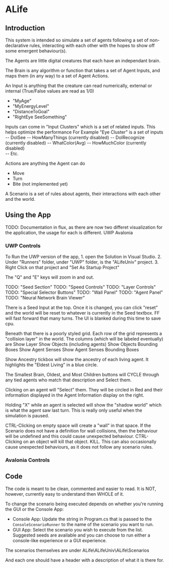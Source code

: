 # ALife

## Introduction

This system is intended so simulate a set of agents following a set of non-declarative rules, interacting with each other with the hopes to show off some emergent behaviour(s).

The Agents are little digital creatures that each have an independant brain.

The Brain is any algorithm or function that takes a set of Agent Inputs, and maps them (in any way) to a set of Agent Actions.

An Input is anything that the creature can read numerically, external or internal (True/False values are read as 1/0)
- "MyAge"
- "MyEnergyLevel"
- "DistanceToGoal"
- "RightEye SeeSomething"

Inputs can come in "Input Clusters" which is a set of related inputs. This helps optimize the performance
For Example "Eye Cluster" is a set of inputs 
-- DoISee
-- HowManyThings (currently disabled)
-- DoIRecognize (currently disabled)
-- WhatColor(Avg) 
-- HowMuchColor (currently disabled)    
-- Etc.

Actions are anything the Agent can do
- Move
- Turn
- Bite (not implemented yet)

A Scenario is a set of rules about agents, their interactions with each other and the world.

## Using the App
TODO: Documentation in flux, as there are now two differet visualization for the application, the usage for each is different.
UWP
Avalonia

### UWP Controls

To Run the UWP version of the app, 
    1. open the Solution in Visual Studio.
    2. Under "Runners" folder, under "UWP" folder, is the "ALifeUniv" project.
    3. Right Click on that project and "Set As Startup Project"

The "Q" and "E" keys will zoom in and out.

TODO: "Seed Section"
TODO: "Speed Controls"
TODO: "Layer Controls"
TODO: "Special Selector Buttons"
TODO: "Wall Panel"
TODO: "Agent Panel"
TODO: "Neural Network Brain Viewer"

There is a Seed Input at the top. Once it is changed, you can click "reset" and the world will be reset to whatever is currently in the Seed textbox.
FF will fast forward that many turns. The UI is blanked during this time to save cpu.

Beneath that there is a poorly styled grid. 
Each row of the grid represents a "collision layer" in the world.
The columns (which will be labeled eventually) are
    Show Layer
    Show Objects (including agents)
    Show Objects Bounding Boxes
    Show Agent Senses
    Show Agent Senses Bounding Boxes

Show Ancestry tickbox will show the ancestry of each living agent. It highlights the "Eldest Living" in a blue circle.

The Smallest Brain, Oldest, and Most Children buttons will CYCLE through any tied agents who match that description and Select them.

Clicking on an agent will "Select" them. They will be circled in Red and their information displayed in the Agent Information display on the right.

Holding "X" while an agent is selected will show the "shadow world" which is what the agent saw last turn. This is really only useful when the simulation is paused.

CTRL-Clicking on empty space will create a "wall" in that space. If the Scenario does not have a definition for wall collisions, then the behaviour will be undefined and this could cause unexpected behaviour. 
CTRL-Clicking on an object will kill that object. KILL. This can also occasionally cause unexpected behaviours, as it does not follow any scenario rules.

### Avalonia Controls

## Code

The code is meant to be clean, commented and easier to read. 
It is NOT, however, currently easy to understand then WHOLE of it. 

To change the scenario being executed depends on whether you're running the GUI or the Console App:

- Console App: Update the string in Program.cs that is passed to the `ConsoleScenarioRunner` to the name of the scenario you want to run.
- GUI App: Select the scenario you wish to execute from the list. Suggested seeds are available and you can choose to run either a console-like experience or a GUI experience.

The scenarios themselves are under
ALife\ALifeUniv\ALife\Scenarios

And each one should have a header with a description of what it is there for.
